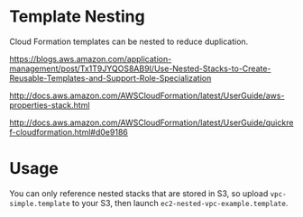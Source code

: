 # Template Nesting

Cloud Formation templates can be nested to reduce duplication.

https://blogs.aws.amazon.com/application-management/post/Tx1T9JYQOS8AB9I/Use-Nested-Stacks-to-Create-Reusable-Templates-and-Support-Role-Specialization

http://docs.aws.amazon.com/AWSCloudFormation/latest/UserGuide/aws-properties-stack.html

http://docs.aws.amazon.com/AWSCloudFormation/latest/UserGuide/quickref-cloudformation.html#d0e9186

# Usage

You can only reference nested stacks that are stored in S3, so upload `vpc-simple.template` to your S3, then launch
`ec2-nested-vpc-example.template`.